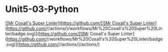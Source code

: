 # Unit5-03-Python
[![Mr Coxall's Super Linter](https://github.com/[![Mr Coxall's Super Linter](https://github.com/<OWNER>/<REPOSITORY>/workflows/Mr%20Coxall's%20Super%20Linter/badge.svg)](https://github.com/<OWNER>/<REPOSITORY>/actions/)/workflows/Mr%20Coxall's%20Super%20Linter/badge.svg)](https://github.com/[![Mr Coxall's Super Linter](https://github.com/<OWNER>/<REPOSITORY>/workflows/Mr%20Coxall's%20Super%20Linter/badge.svg)](https://github.com/<OWNER>/<REPOSITORY>/actions/)/actions/)
